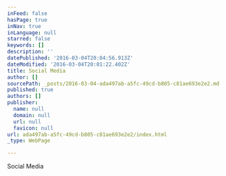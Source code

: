 ```yaml
---
inFeed: false
hasPage: true
inNav: true
inLanguage: null
starred: false
keywords: []
description: ''
datePublished: '2016-03-04T20:04:56.913Z'
dateModified: '2016-03-04T20:01:22.402Z'
title: Social Media
author: []
sourcePath: _posts/2016-03-04-ada497ab-a5fc-49cd-b805-c81ae693e2e2.md
published: true
authors: []
publisher:
  name: null
  domain: null
  url: null
  favicon: null
url: ada497ab-a5fc-49cd-b805-c81ae693e2e2/index.html
_type: WebPage

---
```

Social Media